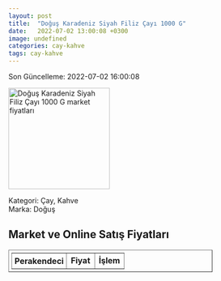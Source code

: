 ```yaml
---
layout: post
title:  "Doğuş Karadeniz Siyah Filiz Çayı 1000 G"
date:   2022-07-02 13:00:08 +0300
image: undefined
categories: cay-kahve
tags: cay-kahve
---
```


Son Güncelleme: 2022-07-02 16:00:08

<img src="undefined" width="200" alt="Doğuş Karadeniz Siyah Filiz Çayı 1000 G market fiyatları" />

Kategori: Çay, Kahve
<br />
Marka: Doğuş

<h2>Market ve Online Satış Fiyatları</h2>

<table border="1" style="padding: 5px;width:80%;">
  <tr>
    <td style="padding: 5px;"><strong>Perakendeci</strong></td>
    <td><strong>Fiyat</strong></td>
    <td><strong>İşlem</strong></td>
  </tr>
  
</table>
